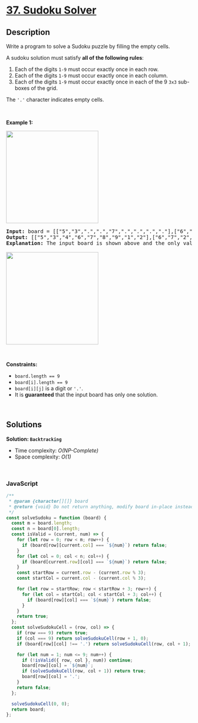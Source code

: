 # [37. Sudoku Solver](https://leetcode.com/problems/sudoku-solver)

## Description

<div class="elfjS" data-track-load="description_content"><p>Write a program to solve a Sudoku puzzle by filling the empty cells.</p>

<p>A sudoku solution must satisfy <strong>all of the following rules</strong>:</p>

<ol>
	<li>Each of the digits <code>1-9</code> must occur exactly once in each row.</li>
	<li>Each of the digits <code>1-9</code> must occur exactly once in each column.</li>
	<li>Each of the digits <code>1-9</code> must occur exactly once in each of the 9 <code>3x3</code> sub-boxes of the grid.</li>
</ol>

<p>The <code>'.'</code> character indicates empty cells.</p>

<p>&nbsp;</p>
<p><strong class="example">Example 1:</strong></p>
<img src="https://upload.wikimedia.org/wikipedia/commons/thumb/f/ff/Sudoku-by-L2G-20050714.svg/250px-Sudoku-by-L2G-20050714.svg.png" style="height: 250px; width: 250px;">
<pre><strong>Input:</strong> board = [["5","3",".",".","7",".",".",".","."],["6",".",".","1","9","5",".",".","."],[".","9","8",".",".",".",".","6","."],["8",".",".",".","6",".",".",".","3"],["4",".",".","8",".","3",".",".","1"],["7",".",".",".","2",".",".",".","6"],[".","6",".",".",".",".","2","8","."],[".",".",".","4","1","9",".",".","5"],[".",".",".",".","8",".",".","7","9"]]
<strong>Output:</strong> [["5","3","4","6","7","8","9","1","2"],["6","7","2","1","9","5","3","4","8"],["1","9","8","3","4","2","5","6","7"],["8","5","9","7","6","1","4","2","3"],["4","2","6","8","5","3","7","9","1"],["7","1","3","9","2","4","8","5","6"],["9","6","1","5","3","7","2","8","4"],["2","8","7","4","1","9","6","3","5"],["3","4","5","2","8","6","1","7","9"]]
<strong>Explanation:</strong>&nbsp;The input board is shown above and the only valid solution is shown below:

<img src="https://upload.wikimedia.org/wikipedia/commons/thumb/3/31/Sudoku-by-L2G-20050714_solution.svg/250px-Sudoku-by-L2G-20050714_solution.svg.png" style="height: 250px; width: 250px;">
</pre>

<p>&nbsp;</p>
<p><strong>Constraints:</strong></p>

<ul>
	<li><code>board.length == 9</code></li>
	<li><code>board[i].length == 9</code></li>
	<li><code>board[i][j]</code> is a digit or <code>'.'</code>.</li>
	<li>It is <strong>guaranteed</strong> that the input board has only one solution.</li>
</ul>
</div>

<p>&nbsp;</p>

## Solutions

**Solution: `Backtracking`**

- Time complexity: <em>O(NP-Complete)</em>
- Space complexity: <em>O(1)</em>

<p>&nbsp;</p>

### **JavaScript**

```js
/**
 * @param {character[][]} board
 * @return {void} Do not return anything, modify board in-place instead.
 */
const solveSudoku = function (board) {
  const m = board.length;
  const n = board[0].length;
  const isValid = (current, num) => {
    for (let row = 0; row < m; row++) {
      if (board[row][current.col] === `${num}`) return false;
    }
    for (let col = 0; col < n; col++) {
      if (board[current.row][col] === `${num}`) return false;
    }
    const startRow = current.row - (current.row % 3);
    const startCol = current.col - (current.col % 3);

    for (let row = startRow; row < startRow + 3; row++) {
      for (let col = startCol; col < startCol + 3; col++) {
        if (board[row][col] === `${num}`) return false;
      }
    }
    return true;
  };
  const solveSudokuCell = (row, col) => {
    if (row === 9) return true;
    if (col === 9) return solveSudokuCell(row + 1, 0);
    if (board[row][col] !== '.') return solveSudokuCell(row, col + 1);

    for (let num = 1; num <= 9; num++) {
      if (!isValid({ row, col }, num)) continue;
      board[row][col] = `${num}`;
      if (solveSudokuCell(row, col + 1)) return true;
      board[row][col] = '.';
    }
    return false;
  };

  solveSudokuCell(0, 0);
  return board;
};
```
